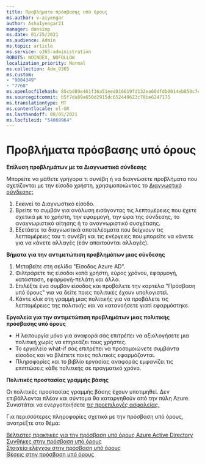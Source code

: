 ```yaml
---
title: Προβλήματα πρόσβασης υπό όρους
ms.author: v-aiyengar
author: AshaIyengar21
manager: dansimp
ms.date: 01/25/2021
ms.audience: Admin
ms.topic: article
ms.service: o365-administration
ROBOTS: NOINDEX, NOFOLLOW
localization_priority: Normal
ms.collection: Adm_O365
ms.custom:
- "9004349"
- "7768"
ms.openlocfilehash: 85cbd89e461f36a51eed816619fd132ea60dfdb0014eb850c7ec3f38d41e1ca2
ms.sourcegitcommit: b5f7da89a650d2915dc652449623c78be6247175
ms.translationtype: MT
ms.contentlocale: el-GR
ms.lasthandoff: 08/05/2021
ms.locfileid: "54069964"
---
```

# <a name="conditional-access-issues"></a>Προβλήματα πρόσβασης υπό όρους

**Επίλυση προβλημάτων με τα Διαγνωστικά σύνδεσης**

Μπορείτε να μάθετε γρήγορα τι συνέβη ή να διαγνώσετε προβλήματα που σχετίζονται με την είσοδο χρήστη, χρησιμοποιώντας το [Διαγνωστικό σύνδεσης:](https://portal.azure.com/#blade/Microsoft_AAD_IAM/ActiveDirectoryMenuBlade/diagnose/symptomId/ms_aad_dxp_signin_caDiagnoseAndSolveSummarySymptom)

1. Εκκινεί το Διαγνωστικό είσοδο.
1. Βρείτε το συμβάν για ανάλυση εισάγοντας τις λεπτομέρειες που έχετε σχετικά με το χρήστη, την εφαρμογή, την ώρα της σύνδεσης, το αναγνωριστικό αίτησης ή το αναγνωριστικό συσχέτισης.
1. Εξετάστε τα διαγνωστικά αποτελέσματα που δείχνουν τις λεπτομέρειες του τι συνέβη και τις ενέργειες που μπορείτε να κάνετε για να κάνετε αλλαγές (εάν απαιτούνται αλλαγές).

**Βήματα για την αντιμετώπιση προβλημάτων μιας σύνδεσης** 

1. Μεταβείτε στη σελίδα "Είσοδος Azure AD".
1. Φιλτράρετε τις είσοδοι κατά χρήστη, εύρος χρόνου, εφαρμογή, κατάσταση, εφαρμογή-πελάτη και άλλα.
1. Επιλέξτε ένα συμβάν είσοδος και προβάλετε την καρτέλα "Πρόσβαση υπό όρους" για να δείτε ποιες πολιτικές έχουν υπολογιστεί.
1. Κάντε κλικ στη γραμμή μιας πολιτικής για να προβάλετε τις λεπτομέρειες της πολιτικής και να κατανοήσετε γιατί εφαρμόστηκε.

**Εργαλεία για την αντιμετώπιση προβλημάτων μιας πολιτικής πρόσβασης υπό όρους**

- Η λειτουργία μόνο για αναφορά σάς επιτρέπει να αξιολογήσετε μια πολιτική χωρίς να επηρεάζει τους χρήστες.
- Το εργαλείο what-if σάς επιτρέπει να προσομοιώνετε συμβάντα είσοδος και να βλέπετε ποιες πολιτικές εφαρμόζονται.
- Πληροφορίες και το βιβλίο εργασίας αναφοράς εμφανίζει τις επιπτώσεις κάθε πολιτικής σε πραγματικό χρόνο.

**Πολιτικές προστασίας γραμμής βάσης**

Οι πολιτικές προστασίας γραμμής βάσης έχουν υποτιμηθεί. Δεν επιβάλλονται πλέον και σύντομα θα καταργηθούν από την πύλη Azure. Συνιστάται να ενεργοποιήσετε [τις προεπιλογές ασφαλείας.](https://docs.microsoft.com/azure/active-directory/fundamentals/concept-fundamentals-security-defaults)

Για περισσότερες πληροφορίες σχετικά με την πρόσβαση υπό όρους, ανατρέξτε στο θέμα:

[Βέλτιστες πρακτικές για την πρόσβαση υπό όρους Azure Active Directory](https://docs.microsoft.com/azure/active-directory/conditional-access/best-practices)  
 [Συνθήκες στην πρόσβαση υπό όρους](https://docs.microsoft.com/azure/active-directory/conditional-access/best-practices)  
 [Στοιχεία ελέγχου στην πρόσβαση υπό όρους](https://docs.microsoft.com/azure/active-directory/conditional-access/controls)  
 [Θέσεις στην πρόσβαση υπό όρους](https://docs.microsoft.com/azure/active-directory/conditional-access/location-condition)
